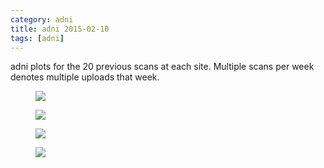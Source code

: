 ```yaml
---
category: adni
title: adni 2015-02-10
tags: [adni]
---
```

adni plots for the 20 previous scans at each site. Multiple scans per week denotes multiple uploads that week.
<figure>
    <a href="{{ production_url }}/spins/assets/images/adni/15-02-10_ADNI_QC.png"><img src="{{ production_url }}/spins/assets/images/adni/15-02-10_ADNI_QC.png"></a>
</figure>

<figure>
    <a href="{{ production_url }}/spins/assets/images/adni/15-02-10_ADNI_QC_CMH.png"><img src="{{ production_url }}/spins/assets/images/adni/15-02-10_ADNI_QC_CMH.png"></a>
</figure>

<figure>
    <a href="{{ production_url }}/spins/assets/images/adni/15-02-10_ADNI_QC_MRC.png"><img src="{{ production_url }}/spins/assets/images/adni/15-02-10_ADNI_QC_MRC.png"></a>
</figure>

<figure>
    <a href="{{ production_url }}/spins/assets/images/adni/15-02-10_ADNI_QC_ZHH.png"><img src="{{ production_url }}/spins/assets/images/adni/15-02-10_ADNI_QC_ZHH.png"></a>
</figure>

